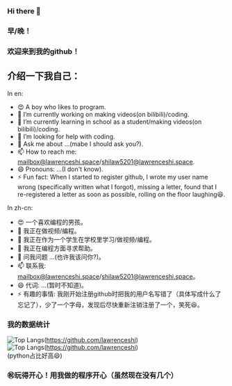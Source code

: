 ### Hi there 👋  

### 早/晚！  
### 欢迎来到我的github！  
## 介绍一下我自己：  

In en:
- 😍 A boy who likes to program.  
- 🔭 I’m currently working on making videos(on bilibili)/coding.  
- 🌱 I’m currently learning in school as a student/making videos(on bilibili)/coding.  
- 🤔 I’m looking for help with coding.  
- 💬 Ask me about ...(mabe I should ask you?).  
- 📫 How to reach me: mailbox@lawrenceshi.space/shilaw5201@lawrenceshi.space.  
- 😄 Pronouns: ...(I don't know).  
- ⚡ Fun fact: When I started to register github, I wrote my user name wrong (specifically written what I forgot), missing a letter, found that I re-registered a letter as soon as possible, rolling on the floor laughing😆.  

In zh-cn:  
- 😍 一个喜欢编程的男孩。  
- 🔭 我正在做视频/编程。  
- 🌱 我正在作为一个学生在学校里学习/做视频/编程。  
- 🤔 我正在编程方面寻求帮助。  
- 💬 问我问题 ...(也许我该问你?)。  
- 📫 联系我: mailbox@lawrenceshi.space/shilaw5201@lawrenceshi.space。  
- 😄 代词: ...(暂时不知道)。  
- ⚡ 有趣的事情: 我刚开始注册github时把我的用户名写错了（具体写成什么了忘记了），少了一个字母，发现后尽快重新注销注册了一个，笑死😆。  

### 我的数据统计   
![Top Langs](https://github-readme-stats.vercel.app/api?username=lawrenceshi&show_icons=true&theme=merko)(https://github.com/lawrenceshi)  
![Top Langs](https://github-readme-stats.vercel.app/api/top-langs/?username=lawrenceshi\&layout=pie&theme=merko)(https://github.com/lawrenceshi)  
(python占比好高😄)  
### ㊗️玩得开心！用我做的程序开心（虽然现在没有几个）  

<!--
**lawrenceshi/lawrenceshi** is a ✨ _special_ ✨ repository because its `README.md` (this file) appears on your GitHub profile.

Here are some ideas to get you started:

- 🔭 I’m currently working on ...
- 🌱 I’m currently learning ...
- 👯 I’m looking to collaborate on ...
- 🤔 I’m looking for help with ...
- 💬 Ask me about ...
- 📫 How to reach me: ...
- 😄 Pronouns: ...
- ⚡ Fun fact: ...
-->


